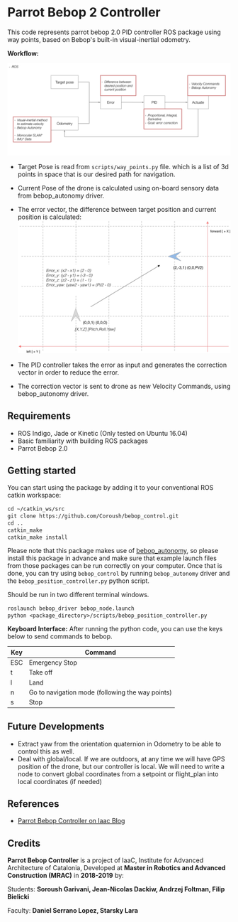 # Parrot Bebop 2 Controller

This code represents parrot bebop 2.0 PID controller ROS package using way points, based on Bebop's built-in visual-inertial odometry.

__Workflow:__

![workflow](doc/workflow.jpg)
- Target Pose is read from `scripts/way_points.py` file. which is a list of 3d points in space that is our desired path for navigation.
- Current Pose of the drone is calculated using on-board sensory data from bebop_autonomy driver.
- The error vector, the difference between target position and current position is calculated:
![error](doc/error.jpg)

- The PID controller takes the error as input and generates the correction vector in order to reduce the error.
- The correction vector is sent to drone as new Velocity Commands, using bebop_autonomy driver.



## Requirements
* ROS Indigo, Jade or Kinetic (Only tested on Ubuntu 16.04)
* Basic familiarity with building ROS packages
* Parrot Bebop 2.0




## Getting started
You can start using the package by adding it to your conventional ROS catkin workspace:

```
cd ~/catkin_ws/src
git clone https://github.com/Coroush/bebop_control.git
cd ..
catkin_make
catkin_make install
```
Please note that this package makes use of [bebop_autonomy](http://wiki.ros.org/bebop_autonomy), so please install this package in advance and make sure that example launch files from those packages can be run correctly on your computer. Once that is done, you can try using `bebop_control` by running `bebop_autonomy` driver and the `bebop_position_controller.py` python script.

Should be run in two different terminal windows.
```
roslaunch bebop_driver bebop_node.launch
python <package_directory>/scripts/bebop_position_controller.py
```

__Keyboard Interface:__
After running the python code, you can use the keys below to send commands to bebop.

| Key          |Command     |
| ------------- | -------------- |
| ESC  | Emergency Stop |
| t | Take off |
| l | Land |
| n | Go to navigation mode (following the way points) |
| s | Stop |

## Future Developments
- Extract yaw from the orientation quaternion in Odometry to be able to control this as well.
- Deal with global/local. If we are outdoors, at any time we will have GPS position of the drone, but our controller is local. We will need to write a node to convert global coordinates from a setpoint or flight_plan into local coordinates (if needed)

## References
- [Parrot Bebop Controller on Iaac Blog](http://www.iaacblog.com/programs/parrot-bebop-controller/)


## Credits
__Parrot Bebop Controller__ is a project of IaaC, Institute for Advanced Architecture of Catalonia, Developed at __Master in Robotics and Advanced Construction (MRAC)__ in __2018-2019__ by:

Students: __Soroush Garivani, Jean-Nicolas Dackiw, Andrzej Foltman, Filip Bielicki__

Faculty: __Daniel Serrano Lopez, Starsky Lara__